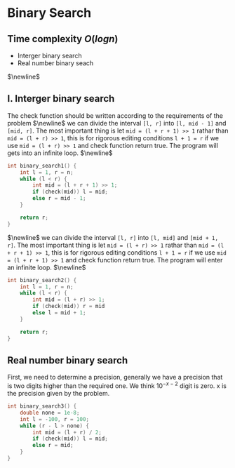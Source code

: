 # Binary Search
## Time complexity $O(logn)$
- Interger binary search
- Real number binary seach

$\newline$
## I. Interger binary search
The check function should be written according to the requirements of the problem
$\newline$
we can divide the interval `[l, r]` into `[l, mid - 1]` and `[mid, r]`.
The most important thing is let `mid = (l + r + 1) >> 1` rathar than `mid = (l + r) >> 1`, this is for rigorous editing conditions
`l + 1 = r` if we use `mid = (l + r) >> 1` and check function return true. The program will gets into an infinite loop.
$\newline$
```cpp
int binary_search1() {
    int l = 1, r = n;
    while (l < r) {
        int mid = (l + r + 1) >> 1;
        if (check(mid)) l = mid;
        else r = mid - 1;
    }

    return r;
}
```
$\newline$
we can divide the interval `[l, r]` into `[l, mid]` and `[mid + 1, r]`.
The most important thing is let `mid = (l + r) >> 1` rathar than `mid = (l + r + 1) >> 1`, this is for rigorous editing conditions
`l + 1 = r` if we use `mid = (l + r + 1) >> 1` and check function return true. The program will enter an infinite loop.
$\newline$
```cpp
int binary_search2() {
    int l = 1, r = n;
    while (l < r) {
        int mid = (l + r) >> 1;
        if (check(mid)) r = mid
        else l = mid + 1;
    }

    return r;
}
```

## Real number binary search
First, we need to determine a precision, generally we have a precision that is two digits higher than the required one.
We think $10^{-x-2}$ digit is zero. x is the precision given by the problem.

```cpp
int binary_search3() {
    double none = 1e-8;
    int l = -100, r = 100;
    while (r - l > none) {
        int mid = (l + r) / 2;
        if (check(mid)) l = mid;
        else r = mid;
    }
}
```
